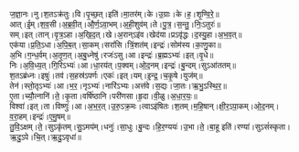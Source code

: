 

  
ज॒ज्ञा॒नः।नु।श॒तऽक्र॑तुः।वि।पृ॒च्छ॒त्।इति॑।मा॒तर॑म्।के।उ॒ग्राः।के।ह॒।शृ॒ण्वि॒रे॒॥  
आत्।ई॒म्।श॒व॒सी।अ॒ब्र॒वी॒त्।औ॒र्ण॒ऽवा॒भम्।अ॒ही॒शुव॑म्।ते।पु॒त्र॒।स॒न्तु॒।निः॒ऽतुरः॑॥  
सम्।इत्।तान्।वृ॒त्र॒ऽहा।अ॒खि॒द॒त्।खे।अ॒रान्ऽइ॑व।खेद॑या।प्रऽवृ॑द्धः।द॒स्यु॒हा।अ॒भ॒व॒त्॥  
एक॑या।प्र॒ति॒ऽधा।अ॒पि॒ब॒त्।सा॒कम्।सरां॑सि।त्रिं॒शत॑म्।इन्द्रः॑।सोम॑स्य।का॒णु॒का॥  
अ॒भि।ग॒न्ध॒र्वम्।अ॒तृ॒ण॒त्।अ॒बु॒ध्नेषु॑।रजः॑ऽसु।आ।इन्द्रः॑।ब्र॒ह्मऽभ्यः॑।इत्।वृ॒धे॥  
निः।अ॒वि॒ध्य॒त्।गि॒रिऽभ्यः॑।आ।धा॒रय॑त्।प॒क्वम्।ओ॒द॒नम्।इन्द्रः॑।बु॒न्दम्।सुऽआ॑ततम्॥  
श॒तऽब्र॑ध्नः।इषुः॑।तव॑।स॒हस्र॑ऽपर्णः।एकः॑।इत्।यम्।इ॒न्द्र॒।च॒कृ॒षे।युज॑म्॥  
तेन॑।स्तो॒तृऽभ्यः॑।आ।भ॒र॒।नृऽभ्यः॑।नारि॑ऽभ्यः।अत्त॑वे।स॒द्यः।जा॒तः।ऋ॒भु॒ऽस्थि॒र॒॥  
ए॒ता।च्यौ॒त्नानि॑।ते॒।कृ॒ता।वर्षि॑ष्ठानि।परी॑णसा।हृ॒दा।वी॒ळु।अ॒धा॒र॒यः॒॥  
विश्वा॑।इत्।ता।विष्णुः॑।आ।अ॒भ॒र॒त्।उ॒रु॒ऽक्र॒मः।त्वाऽइ॑षितः।श॒तम्।म॒हि॒षान्।क्षी॒र॒ऽपा॒कम्।ओ॒द॒नम्।व॒रा॒हम्।इन्द्रः॑।ए॒मु॒षम्॥  
तु॒वि॒ऽक्षम्।ते॒।सुऽकृ॑तम्।सु॒ऽमय॑म्।धनुः॑।सा॒धुः।बु॒न्दः।हि॒र॒ण्ययः॑।उ॒भा।ते॒।बा॒हू इति॑।रण्या॑।सुऽसं॑स्कृता।ऋ॒दु॒ऽपे।चि॒त्।ऋ॒दु॒ऽवृधा॑॥  
